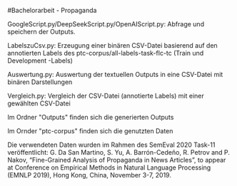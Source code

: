 #Bachelorarbeit - Propaganda

GoogleScript.py/DeepSeekScript.py/OpenAIScript.py: Abfrage und speichern der Outputs.

LabelszuCsv.py: Erzeugung einer binären CSV-Datei basierend auf den annotierten Labels des ptc-corpus/all-labels-task-flc-tc (Train und Development -Labels)

Auswertung.py: Auswertung der textuellen Outputs in eine CSV-Datei mit binären Darstellungen

Vergleich.py: Vergleich der CSV-Datei (annotierte Labels) mit einer gewählten CSV-Datei 

Im Ordner "Outputs" finden sich die generierten Outputs

Im Ornder "ptc-corpus" finden sich die genutzten Daten

Die verwendeten Daten wurden im Rahmen des SemEval 2020 Task-11 veröffentlicht:
G. Da San Martino, S. Yu, A. Barrón-Cedeño, R. Petrov and P. Nakov, “Fine-Grained Analysis of Propaganda in News Articles”, to appear at Conference on Empirical Methods in Natural Language Processing (EMNLP 2019), Hong Kong, China, November 3-7, 2019.
